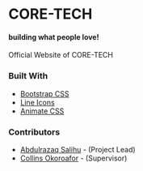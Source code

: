 # CORE-TECH 
#### building what people love!


Official Website of CORE-TECH

### Built With

* [Bootstrap CSS](https://getbootstrap.com/)
* [Line Icons](https://lineicons.com/)
* [Animate CSS](https://animate.style/)


### Contributors

* [Abdulrazaq Salihu](https://github.com/abdrzqsalihu/) - (Project Lead)
* [Collins Okoroafor](https://github.com/collinsduzzy/) - (Supervisor)



